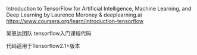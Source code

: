 Introduction to TensorFlow for Artificial Intelligence, Machine Learning, and Deep Learning
by Laurence Moroney & deeplearning.ai
https://www.coursera.org/learn/introduction-tensorflow

吴恩达团队 tensorflow入门课程代码 

代码适用于Tensorflow2.1+版本